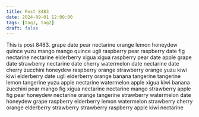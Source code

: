 ```yaml
---
title: Post 8483
date: 2024-09-01 12:00:00
tags: [tag1, tag2]
draft: false
---
```

This is post 8483.
grape
date
pear
nectarine
orange
lemon
honeydew
quince
yuzu
mango
mango
quince
ugli
raspberry
pear
raspberry
date
fig
nectarine
nectarine
elderberry
xigua
xigua
raspberry
pear
date
apple
grape
date
strawberry
nectarine
date
cherry
watermelon
date
nectarine
date
cherry
zucchini
honeydew
raspberry
orange
strawberry
orange
yuzu
kiwi
kiwi
elderberry
date
ugli
elderberry
orange
banana
tangerine
tangerine
lemon
tangerine
yuzu
apple
nectarine
watermelon
apple
xigua
kiwi
banana
zucchini
pear
mango
fig
xigua
nectarine
nectarine
mango
strawberry
apple
fig
pear
honeydew
nectarine
orange
tangerine
strawberry
watermelon
date
honeydew
grape
raspberry
elderberry
lemon
watermelon
strawberry
cherry
orange
elderberry
strawberry
strawberry
raspberry
apple
kiwi
nectarine
